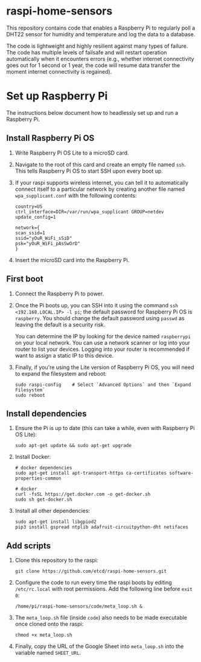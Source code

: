# raspi-home-sensors

This repository contains code that enables a Raspberry Pi to regularly poll a DHT22 sensor for humidity and temperature and log the data to a database.

The code is lightweight and highly resilient against many types of failure. The code has multiple levels of failsafe and will restart operation automatically when it encounters errors (e.g., whether internet connectivity goes out for 1 second or 1 year, the code will resume data transfer the moment internet connectivity is regained).

# Set up Raspberry Pi

The instructions below document how to headlessly set up and run a Raspberry Pi.

## Install Raspberry Pi OS

1. Write Raspberry Pi OS Lite to a microSD card.

2. Navigate to the root of this card and create an empty file named `ssh`. This tells Raspberry Pi OS to start SSH upon every boot up.

3. If your raspi supports wireless internet, you can tell it to automatically connect itself to a particular network by creating another file named `wpa_supplicant.conf` with the following contents:

    ```
    country=US
    ctrl_interface=DIR=/var/run/wpa_supplicant GROUP=netdev
    update_config=1

    network={
    scan_ssid=1
    ssid="yOuR_WiFi_sSiD"
    psk="yOuR_WiFi_pAsSwOrD"
    }
    ```

4. Insert the microSD card into the Raspberry Pi.

## First boot

1. Connect the Raspberry Pi to power.

2. Once the Pi boots up, you can SSH into it using the command `ssh <192.168.LOCAL.IP> -l pi`; the default password for Raspberry Pi OS is `raspberry`. You should change the default password using `passwd` as leaving the default is a security risk.

    You can determine the IP by looking for the device named `raspberrypi` on your local network. You can use a network scanner or log into your router to list your devices. Logging into your router is recommended if want to assign a static IP to this device.

4. Finally, if you're using the Lite version of Raspberry Pi OS, you will need to expand the filesystem and reboot:

    ```
    sudo raspi-config    # Select `Advanced Options` and then `Expand Filesystem`
    sudo reboot
    ```

## Install dependencies

1. Ensure the Pi is up to date (this can take a while, even with Raspberry Pi OS Lite):

    ``` 
    sudo apt-get update && sudo apt-get upgrade
    ```

2. Install Docker:

    ```
    # docker dependencies
    sudo apt-get install apt-transport-https ca-certificates software-properties-common
    ```
    
    ```
    # docker
    curl -fsSL https://get.docker.com -o get-docker.sh
    sudo sh get-docker.sh
    ```

3. Install all other dependencies:
    ```
    sudo apt-get install libgpiod2
    pip3 install gspread ntplib adafruit-circuitpython-dht netifaces
    ```

## Add scripts

1. Clone this repository to the raspi:

    ```
    git clone https://github.com/etcd/raspi-home-sensors.git
    ```

2. Configure the code to run every time the raspi boots by editing `/etc/rc.local` with root permissions. Add the following line before `exit 0`:

    ```
    /home/pi/raspi-home-sensors/code/meta_loop.sh &
    ```

3. The `meta_loop.sh` file (inside `code`) also needs to be made executable once cloned onto the raspi:

    ```
    chmod +x meta_loop.sh
    ```

4. Finally, copy the URL of the Google Sheet into `meta_loop.sh` into the variable named `SHEET_URL`.
